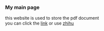 ### My main page
this website is used to store the pdf document  
you can click the [link](https://kaltsit33.github.io/%E5%86%99%E7%BB%99%E9%AB%98%E4%B8%AD%E7%94%9F%E7%9A%84%E5%A4%A9%E6%96%87%EF%BC%88%E7%AB%9E%E8%B5%9B%EF%BC%89%E6%8C%87%E5%8D%97%20Full.pdf) or use [zhihu](https://zhuanlan.zhihu.com/p/675453312)